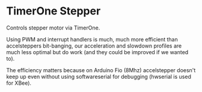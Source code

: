 # TimerOne Stepper

Controls stepper motor via TimerOne.

Using PWM and interrupt handlers is much, much more efficient than accelsteppers bit-banging, our acceleration and slowdown profiles are much less optimal but do work (and they could be improved
if we wanted to).

The efficiency matters because on Arduino Fio (8Mhz) accelstepper doesn't keep up even without using softwareserial for debugging (hwserial is used for XBee).

